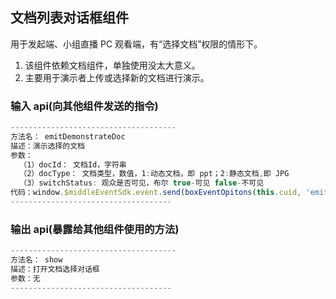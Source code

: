 ## 文档列表对话框组件

用于发起端、小组直播 PC 观看端，有“选择文档”权限的情形下。

1. 该组件依赖文档组件，单独使用没太大意义。
2. 主要用于演示者上传或选择新的文档进行演示。

### 输入 api(向其他组件发送的指令)

```js
-------------------------------------
方法名： emitDemonstrateDoc
描述：演示选择的文档
参数：
  （1）docId： 文档Id，字符串
  （2）docType： 文档类型，数值，1:动态文档，即 ppt；2:静态文档,即 JPG
  （3）switchStatus: 观众是否可见，布尔 true-可见 false-不可见
代码：window.$middleEventSdk.event.send(boxEventOpitons(this.cuid, 'emitDemonstrateDoc', [docId, docType, this.switchStatus]));
------------------------------------
```

### 输出 api(暴露给其他组件使用的方法)

```js
-------------------------------------
方法名： show
描述：打开文档选择对话框
参数：无
------------------------------------
```
